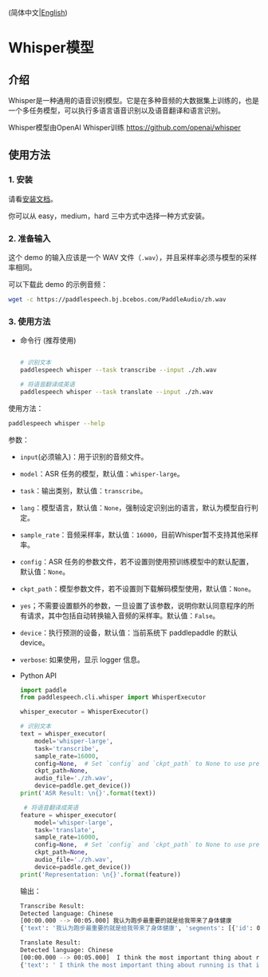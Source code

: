 (简体中文|[English](./README.md))

# Whisper模型
## 介绍
Whisper是一种通用的语音识别模型。它是在多种音频的大数据集上训练的，也是一个多任务模型，可以执行多语言语音识别以及语音翻译和语言识别。

Whisper模型由OpenAI Whisper训练 https://github.com/openai/whisper

## 使用方法
### 1. 安装
 请看[安装文档](https://github.com/PaddlePaddle/PaddleSpeech/blob/develop/docs/source/install_cn.md)。

 你可以从 easy，medium，hard 三中方式中选择一种方式安装。

### 2. 准备输入
 这个 demo 的输入应该是一个 WAV 文件（`.wav`），并且采样率必须与模型的采样率相同。

 可以下载此 demo 的示例音频：
 ```bash
 wget -c https://paddlespeech.bj.bcebos.com/PaddleAudio/zh.wav
 ```

### 3. 使用方法
 - 命令行 (推荐使用)
   ```bash

   # 识别文本
   paddlespeech whisper --task transcribe --input ./zh.wav

   # 将语音翻译成英语
   paddlespeech whisper --task translate --input ./zh.wav
   ```
  使用方法：
   ```bash
   paddlespeech whisper --help
   ```
   参数：
   - `input`(必须输入)：用于识别的音频文件。
   - `model`：ASR 任务的模型，默认值：`whisper-large`。
   - `task`：输出类别，默认值：`transcribe`。
   - `lang`：模型语言，默认值：`None`，强制设定识别出的语言，默认为模型自行判定。
   - `sample_rate`：音频采样率，默认值：`16000`，目前Whisper暂不支持其他采样率。
   - `config`：ASR 任务的参数文件，若不设置则使用预训练模型中的默认配置，默认值：`None`。
   - `ckpt_path`：模型参数文件，若不设置则下载解码模型使用，默认值：`None`。
   - `yes`；不需要设置额外的参数，一旦设置了该参数，说明你默认同意程序的所有请求，其中包括自动转换输入音频的采样率。默认值：`False`。
   - `device`：执行预测的设备，默认值：当前系统下 paddlepaddle 的默认 device。
   - `verbose`: 如果使用，显示 logger 信息。


- Python API
   ```python
   import paddle
   from paddlespeech.cli.whisper import WhisperExecutor

   whisper_executor = WhisperExecutor()

   # 识别文本
   text = whisper_executor(
       model='whisper-large',
       task='transcribe',
       sample_rate=16000,
       config=None,  # Set `config` and `ckpt_path` to None to use pretrained model.
       ckpt_path=None,
       audio_file='./zh.wav',
       device=paddle.get_device())
   print('ASR Result: \n{}'.format(text))

    # 将语音翻译成英语
   feature = whisper_executor(
       model='whisper-large',
       task='translate',
       sample_rate=16000,
       config=None,  # Set `config` and `ckpt_path` to None to use pretrained model.
       ckpt_path=None,
       audio_file='./zh.wav',
       device=paddle.get_device())
   print('Representation: \n{}'.format(feature))
   ```


   输出：
   ```bash
   Transcribe Result:
   Detected language: Chinese
   [00:00.000 --> 00:05.000] 我认为跑步最重要的就是给我带来了身体健康
   {'text': '我认为跑步最重要的就是给我带来了身体健康', 'segments': [{'id': 0, 'seek': 0, 'start': 0.0, 'end': 5.0, 'text': '我认为跑步最重要的就是给我带来了身体健康', 'tokens': [50364, 1654, 7422, 97, 13992, 32585, 31429, 8661, 24928, 1546, 5620, 49076, 4845, 99, 34912, 19847, 29485, 44201, 6346, 115, 50614], 'temperature': 0.0, 'avg_logprob': -0.23577967557040128, 'compression_ratio': 0.28169014084507044, 'no_speech_prob': 0.028302080929279327}], 'language': 'zh'}

   Translate Result:
   Detected language: Chinese
   [00:00.000 --> 00:05.000]  I think the most important thing about running is that it brings me good health.
   {'text': ' I think the most important thing about running is that it brings me good health.', 'segments': [{'id': 0, 'seek': 0, 'start': 0.0, 'end': 5.0, 'text': ' I think the most important thing about running is that it brings me good health.', 'tokens': [50364, 286, 519, 264, 881, 1021, 551, 466, 2614, 307, 300, 309, 5607, 385, 665, 1585, 13, 50614], 'temperature': 0.0, 'avg_logprob': -0.47945233395225123, 'compression_ratio': 1.095890410958904, 'no_speech_prob': 0.028302080929279327}], 'language': 'zh'}
